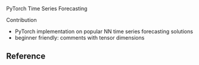 PyTorch Time Series Forecasting

Contribution
- PyTorch implementation on popular NN time series forecasting solutions
- beginner friendly: comments with tensor dimensions

Reference
- 